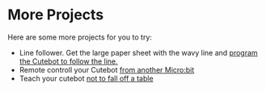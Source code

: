 # More Projects

Here are some more projects for you to try:

* Line follower. Get the large paper sheet with the wavy line and [program the Cutebot to follow the line. ](https://wiki.elecfreaks.com/en/microbit/microbit-smart-car/microbit-smart-cutebot/cutebot_case08)
* Remote controll your Cutebot [from another Micro:bit](https://wiki.elecfreaks.com/en/microbit/microbit-smart-car/microbit-smart-cutebot/cutebot_case11)
* Teach your cutebot [not to fall off a table](https://wiki.elecfreaks.com/en/microbit/microbit-smart-car/microbit-smart-cutebot/cutebot_case07)
